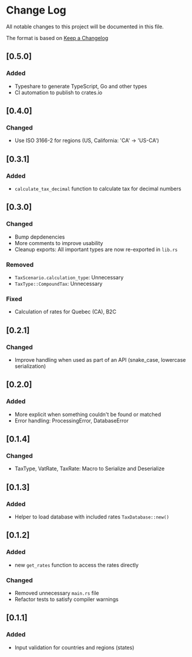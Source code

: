 # Change Log

All notable changes to this project will be documented in this file.

The format is based on [Keep a Changelog](http://keepachangelog.com/)

## [0.5.0]

### Added

- Typeshare to generate TypeScript, Go and other types
- CI automation to publish to crates.io

## [0.4.0]

### Changed

- Use ISO 3166-2 for regions (US, California: 'CA' -> 'US-CA')

## [0.3.1]

### Added

- `calculate_tax_decimal` function to calculate tax for decimal numbers

## [0.3.0]

### Changed

- Bump depdenencies
- More comments to improve usability
- Cleanup exports: All important types are now re-exported in `lib.rs`

### Removed

- `TaxScenario.calculation_type`: Unnecessary
- `TaxType::CompoundTax`: Unnecessary

### Fixed

- Calculation of rates for Quebec (CA), B2C

## [0.2.1]

### Changed

- Improve handling when used as part of an API (snake_case, lowercase serialization)

## [0.2.0]

### Added

- More explicit when something couldn't be found or matched
- Error handling: ProcessingError, DatabaseError

## [0.1.4]

### Changed

- TaxType, VatRate, TaxRate: Macro to Serialize and Deserialize

## [0.1.3]

### Added

- Helper to load database with included rates `TaxDatabase::new()`

## [0.1.2]

### Added

- new `get_rates` function to access the rates directly

### Changed

- Removed unnecessary `main.rs` file
- Refactor tests to satisfy compiler warnings

## [0.1.1]

### Added

- Input validation for countries and regions (states)